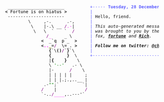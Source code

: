 <pre style="font-family:Menlo,'DejaVu Sans Mono',consolas,'Courier New',monospace"> ______________________          <span style="color: #5f5fff; text-decoration-color: #5f5fff">+----- </span><span style="color: #5f5fff; text-decoration-color: #5f5fff; font-weight: bold">Tuesday, 28 December 2021</span><span style="color: #5f5fff; text-decoration-color: #5f5fff"> ------+</span> <a href="https://www.informatik.uni-leipzig.de/~akiki/">Christopher Akiki</a>                
<span style="font-weight: bold">&lt;</span><span style="color: #000000; text-decoration-color: #000000"> Fortune is on hiatus </span><span style="font-weight: bold">&gt;</span>         <span style="color: #5f5fff; text-decoration-color: #5f5fff">|</span>                                      <span style="color: #5f5fff; text-decoration-color: #5f5fff">|</span> ┣━━ Interests                    
 ----------------------          <span style="color: #5f5fff; text-decoration-color: #5f5fff">|</span> Hello, friend.                       <span style="color: #5f5fff; text-decoration-color: #5f5fff">|</span> ┃   ┣━━ My cat                   
         \     ,-.      .-,      <span style="color: #5f5fff; text-decoration-color: #5f5fff">|</span>                                      <span style="color: #5f5fff; text-decoration-color: #5f5fff">|</span> ┃   ┣━━ Representation Learning  
          \    |-.\ __ <span style="color: #800080; text-decoration-color: #800080">/</span><span style="color: #ff00ff; text-decoration-color: #ff00ff">.-</span>|      <span style="color: #5f5fff; text-decoration-color: #5f5fff">|</span> <span style="font-style: italic">This auto-generated message panel </span>   <span style="color: #5f5fff; text-decoration-color: #5f5fff">|</span> ┃   ┣━━ Language Generation      
           \   \  `    `  <span style="color: #800080; text-decoration-color: #800080">/</span>      <span style="color: #5f5fff; text-decoration-color: #5f5fff">|</span> <span style="font-style: italic">was brought to you by the </span><span style="font-weight: bold; font-style: italic"><a href="https://en.wikipedia.org/wiki/Cowsay">cowsay</a></span><span style="font-style: italic"> </span>    <span style="color: #5f5fff; text-decoration-color: #5f5fff">|</span> ┃   ┣━━ Text Mining              
                <span style="color: #800080; text-decoration-color: #800080">/</span><span style="color: #ff00ff; text-decoration-color: #ff00ff">_</span>     _ \       <span style="color: #5f5fff; text-decoration-color: #5f5fff">|</span> <span style="font-style: italic">fox, </span><span style="font-weight: bold; font-style: italic"><a href="https://en.wikipedia.org/wiki/Fortune_(Unix)">fortune</a></span><span style="font-style: italic"> and </span><span style="font-weight: bold; font-style: italic"><a href="https://github.com/willmcgugan/rich">Rich</a></span><span style="font-style: italic">. </span>              <span style="color: #5f5fff; text-decoration-color: #5f5fff">|</span> ┃   ┗━━ Dataset Creation         
              <span style="font-weight: bold">&lt;</span><span style="color: #000000; text-decoration-color: #000000">  _`q  p _  </span><span style="font-weight: bold">&gt;</span>     <span style="color: #5f5fff; text-decoration-color: #5f5fff">|</span>                                      <span style="color: #5f5fff; text-decoration-color: #5f5fff">|</span> ┣━━ Past Lives                   
              <span style="font-weight: bold">&lt;</span><span style="color: #ff00ff; text-decoration-color: #ff00ff; font-weight: bold">..</span><span style="color: #808000; text-decoration-color: #808000; font-weight: bold">_</span><span style="color: #000000; text-decoration-color: #000000">=</span><span style="color: #800080; text-decoration-color: #800080">/</span><span style="color: #000000; text-decoration-color: #000000">  \=_. </span><span style="font-weight: bold">&gt;</span>     <span style="color: #5f5fff; text-decoration-color: #5f5fff">|</span> <span style="font-weight: bold; font-style: italic">Follow me on twitter: </span><span style="font-weight: bold; font-style: italic"><a href="https://twitter.com/christopher">@christopher</a></span>   <span style="color: #5f5fff; text-decoration-color: #5f5fff">|</span> ┃   ┣━━ Sociocultural antropology
                 <span style="font-weight: bold">{</span>`\<span style="font-weight: bold">()</span><span style="color: #800080; text-decoration-color: #800080">/</span>`<span style="font-weight: bold">}</span>`\      <span style="color: #5f5fff; text-decoration-color: #5f5fff">|</span>                                      <span style="color: #5f5fff; text-decoration-color: #5f5fff">|</span> ┃   ┗━━ Network Engineering      
                 <span style="font-weight: bold">{</span>      <span style="font-weight: bold">}</span>  \     <span style="color: #5f5fff; text-decoration-color: #5f5fff">+--------------------------------------+</span> ┗━━ Current Location             
                 |<span style="font-weight: bold">{</span>    <span style="font-weight: bold">}</span>    \                                                 ┗━━ Leipzig, Germany         
                 \ <span style="color: #008000; text-decoration-color: #008000">&#x27;--&#x27;</span>   .- \                                                                             
                 |-      <span style="color: #800080; text-decoration-color: #800080">/</span>    \                                                                            
                 | | | | |     ;                                                                           
                 | | |.;.,..__ |                                                                           
               .-<span style="color: #008000; text-decoration-color: #008000">&quot;&quot;</span>;`         `|                                                                           
              <span style="color: #800080; text-decoration-color: #800080">/</span>    |           <span style="color: #800080; text-decoration-color: #800080">/</span>                                                                           
              `-..<span style="color: #800080; text-decoration-color: #800080">/</span><span style="color: #ff00ff; text-decoration-color: #ff00ff">____</span>,..---&#x27;`                                                                            
                                                                                                           
</pre>
